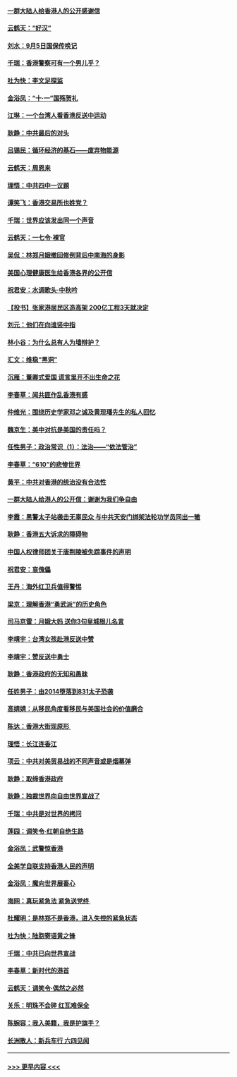 #### [一群大陆人给香港人的公开感谢信](../pages/nsc993/n11514797.md?t=09112255) 
#### [云鹤天：“好汉”](../pages/nsc993/n11513536.md?t=09112255) 
#### [刘水：9月5日国保传唤记](../pages/nsc993/n11513460.md?t=09112255) 
#### [千瑞：香港警察可有一个男儿乎？](../pages/nsc993/n11513109.md?t=09112255) 
#### [吐为快：李文足探监](../pages/nsc993/n11509622.md?t=09112255) 
#### [金浴凤：“十‧一”国殇贺礼](../pages/nsc993/n11509593.md?t=09112255) 
#### [江琳：一个台湾人看香港反送中运动](../pages/nsc993/n11509211.md?t=09112255) 
#### [耿静：中共最后的对头](../pages/nsc993/n11508308.md?t=09112255) 
#### [吕锡民：循环经济的基石——废弃物能源](../pages/nsc993/n11508212.md?t=09112255) 
#### [云鹤天：周恩来](../pages/nsc993/n11508055.md?t=09112255) 
#### [理悟：中共四中一议题](../pages/nsc993/n11507782.md?t=09112255) 
#### [谭笑飞：香港交易所也姓党？](../pages/nsc993/n11507753.md?t=09112255) 
#### [千瑞：世界应该发出同一个声音](../pages/nsc993/n11507290.md?t=09112255) 
#### [云鹤天：一七令‧裸官](../pages/nsc993/n11507177.md?t=09112255) 
#### [吴侃：林郑月娥撤回修例背后中南海的身影](../pages/nsc993/n11506876.md?t=09112255) 
#### [美国心理健康医生给香港各界的公开信](../pages/nsc993/n11506809.md?t=09112255) 
#### [祝君安：水调歌头‧中秋吟](../pages/nsc993/n11506758.md?t=09112255) 
#### [【投书】张家港居民区造高架 200亿工程3天就决定](../pages/nsc993/n11506682.md?t=09112255) 
#### [刘元：他们在向谁竖中指](../pages/nsc993/n11505384.md?t=09112255) 
#### [林小谷：为什么总有人为墙辩护？](../pages/nsc993/n11505226.md?t=09112255) 
#### [汇文：维稳“黑洞”](../pages/nsc993/n11504347.md?t=09112255) 
#### [沉雁：董卿式爱国 谎言里开不出生命之花](../pages/nsc993/n11503215.md?t=09112255) 
#### [李春草：闻共匪作乱香港有感](../pages/nsc993/n11503072.md?t=09112255) 
#### [仲维光：围绕历史学家邓之诚及黄现璠先生的私人回忆](../pages/nsc993/n11501330.md?t=09112255) 
#### [魏京生：美中对抗是美国的责任吗？](../pages/nsc993/n11500723.md?t=09112255) 
#### [任性男子：政治常识（1）：法治——“依法管治”](../pages/nsc993/n11500791.md?t=09112255) 
#### [李春草：“610”的悲惨世界](../pages/nsc993/n11501141.md?t=09112255) 
#### [黄平：中共对香港的统治没有合法性](../pages/nsc993/n11499473.md?t=09112255) 
#### [一群大陆人给港人的公开信：谢谢为我们争自由](../pages/nsc993/n11500402.md?t=09112255) 
#### [李霞：黑警太子站袭击无辜民众 与中共天安门绑架法轮功学员同出一辙](../pages/nsc993/n11499805.md?t=09112255) 
#### [耿静：香港五大诉求的障碍物](../pages/nsc993/n11497578.md?t=09112255) 
#### [中国人权律师团关于唐荆陵被失踪事件的声明](../pages/nsc993/n11500014.md?t=09112255) 
#### [祝君安：哀傀儡](../pages/nsc993/n11499776.md?t=09112255) 
#### [王丹：海外红卫兵值得警惕](../pages/nsc993/n11498138.md?t=09112255) 
#### [梁京：理解香港“勇武派”的历史角色](../pages/nsc993/n11498006.md?t=09112255) 
#### [司马京雷：月娥大妈  送你3句皇城根儿名言](../pages/nsc993/n11497885.md?t=09112255) 
#### [李靖宇：台湾女孩赴港反送中赞](../pages/nsc993/n11497721.md?t=09112255) 
#### [李靖宇：赞反送中勇士](../pages/nsc993/n11497452.md?t=09112255) 
#### [耿静：香港政府的无知和愚昧](../pages/nsc993/n11494238.md?t=09112255) 
#### [任姓男子：由2014堕落到831太子恐袭](../pages/nsc993/n11496683.md?t=09112255) 
#### [高婧婧：从移民角度看移民与美国社会的价值磨合](../pages/nsc993/n11495757.md?t=09112255) 
#### [陈达：香港大街现原形 ](../pages/nsc993/n11495441.md?t=09112255) 
#### [理悟：长江连香江](../pages/nsc993/n11495377.md?t=09112255) 
#### [项云：中共对美贸易战的不同声音或是烟幕弹](../pages/nsc993/n11494929.md?t=09112255) 
#### [耿静：取缔香港政府](../pages/nsc993/n11494218.md?t=09112255) 
#### [耿静：独裁世界向自由世界宣战了](../pages/nsc993/n11494190.md?t=09112255) 
#### [千瑞：中共是对世界的拷问](../pages/nsc993/n11493021.md?t=09112255) 
#### [莲园：调笑令‧红朝自绝生路](../pages/nsc993/n11493011.md?t=09112255) 
#### [金浴凤：武警惊香港](../pages/nsc993/n11492994.md?t=09112255) 
#### [全美学自联支持香港人民的声明](../pages/nsc993/n11492630.md?t=09112255) 
#### [金浴凤：魔向世界展畜心](../pages/nsc993/n11492599.md?t=09112255) 
#### [海网：真玩紧急法 紧急送党终 ](../pages/nsc993/n11492535.md?t=09112255) 
#### [杜耀明：是林郑不是香港，进入失控的紧急状态](../pages/nsc993/n11491420.md?t=09112255) 
#### [吐为快：陆胞寄语黄之锋](../pages/nsc993/n11491117.md?t=09112255) 
#### [千瑞：中共已向世界宣战](../pages/nsc993/n11490123.md?t=09112255) 
#### [李春草：新时代的港首](../pages/nsc993/n11489864.md?t=09112255) 
#### [云鹤天：调笑令·偶然之必然](../pages/nsc993/n11489701.md?t=09112255) 
#### [关乐：明珠不会碎 红瓦难保全](../pages/nsc993/n11489647.md?t=09112255) 
#### [陈婉容：我入美籍，我是护旗手？](../pages/nsc993/n11487908.md?t=09112255) 
#### [长洲散人：新兵车行 六四见闻](../pages/nsc993/n11487729.md?t=09112255) 

----
#### [ >>> 更早内容 <<< ](../indexes/nsc993-earlier.md)
